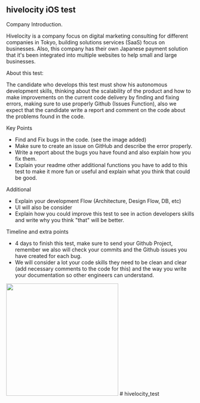 hivelocity iOS test
--------------------

Company Introduction.

Hivelocity is a company focus on digital marketing consulting for different companies in Tokyo, building solutions services (SaaS) focus on businesses. Also, this company has their own Japanese payment solution that it's been integrated into multiple websites to help small and large businesses.

About this test:

The candidate who develops this test must show his autonomous development skills, thinking about the scalability of the product and how to make improvements on the current code delivery by finding and fixing errors, making sure to use properly Github (Issues Function), also we expect that the candidate write a report and comment on the code about the problems found in the code. 

Key Points
- Find and Fix bugs in the code. (see the image added)
- Make sure to create an issue on GitHub and describe the error properly.
- Write a report about the bugs you have found and also explain how you fix them.
- Explain your readme other additional functions you have to add to this test to make it more fun or useful and explain what you think that could be good.

Additional 
- Explain your development Flow (Architecture, Design Flow, DB, etc)
- UI will also be consider
- Explain how you could improve this test to see in action developers skills and write why you think "that" will be better.

Timeline and extra points
- 4 days to finish this test, make sure to send your Github Project, remember we also will check your commits and the Github issues you have created for each bug.
- We will consider a lot your code skills they need to be clean and clear (add necessary comments to the code for this) and the way you write your documentation so other engineers can understand.


<img src="doc/issue-image.png" width="300" />
# hivelocity_test

